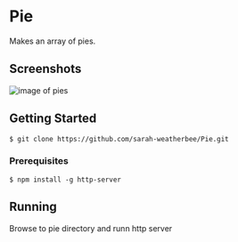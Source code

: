 <!--# pie
# h1
## h2
### h3-->

<!--## Text
Text is just typed into the document. Two spaces at the end of a line create a new one.  

Like this.-->

<!--## Lists
#### Ordered
1. Item #1
2. Item #2
3. Item #3-->

<!--#### Unordered
- Item #1
- Item #2
- Item #3
  - Item #4-->

<!--## Links
[Text](https://google.com)

[Link with title](https://www.google.com "Google's Homepage")-->

<!--## Images
Inline-style:
![alt text](https://github.com/adam-p/markdown-here/raw/master/src/common/images/icon48.png "Logo Title Text 1")

Reference style:
![alt text][logo]
[logo]: https://github.com/adam-p/markdown-here/raw/master/src/common/images/icon48.png "Logo title text 2"-->

<!--## Syntax highlighting
```javascript
let text = "javascript"
alert(text)
```-->

<!--## Checkboxes
- [ ] Item #1
- [ ] Item #2
- [x] Item #3-->

# Pie
Makes an array of pies.

## Screenshots
![image of pies](https://raw.githubusercontent.com/sarah-weatherbee/pie/master/screenshots/pie_shot.png)

## Getting Started


```
$ git clone https://github.com/sarah-weatherbee/Pie.git
```

### Prerequisites
```
$ npm install -g http-server
```

## Running
Browse to pie directory and runn http server